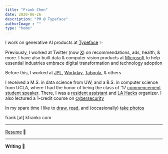 ```yaml
---
title: "Frank Chen"
date: 2020-06-26
description: "PM @ Typeface"
authorImage : ""
type: "home"
---
```


I work on generative AI products at [Typeface](https://www.typeface.ai/) ✨

Previously, I worked at Twitter (now [X](https://x.com/)) on recommendations, ads, health, & more. I have also built data & computer vision products at [Microsoft](https://www.microsoft.com/) to help essential industries embrace digital transformation and technology adoption

Before this, I worked at [JPL](https://www.jpl.nasa.gov/), [Workday](https://www.workday.com/), [Taboola](https://www.taboola.com/), & others

I received a M.S. in data science from UW, and a B.S. in computer science from UCLA, where I had the honor of being the class of '17 [commencement student speaker](https://samueli.ucla.edu/2017_commencement/). There, I was a [resident assistant](https://reslife.ucla.edu/employment/ra) and [LA Hacks](https://lahacks.com/) organizer. I also lectured a 1-credit course on [cybersecurity](https://kfrankc.com/cs88s/)

In my spare time I like to [draw](https://instagram.com/bykfrankc), [read](https://goodreads.com/kfrankc), and (occasionally) [take photos](https://500px.com/p/kfrankc)

frank [at] kfrankc com

---

[Resume](/files/kfrankc_resume.pdf) 📃

---

**Writing** 📝